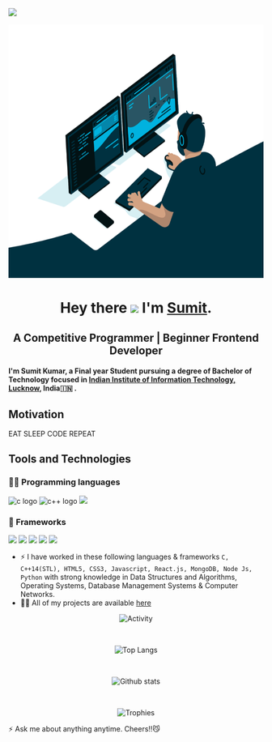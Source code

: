 <link href="https://fonts.googleapis.com/css2?family=Roboto:wght@300&display=swap" rel="stylesheet">

![](https://visitor-badge.glitch.me/badge?page_id=kumarsumit009.kumarsumit009)

<p align="center">
<img src="https://github.com/Mrhb787/Mrhb787/blob/main/code.gif" height="500px"> 
</p>

<div align="center">
  
# Hey there <img src="https://media.giphy.com/media/hvRJCLFzcasrR4ia7z/giphy.gif" width="25px"> I'm [Sumit](https://github.com/kumarsumit009/).
## A Competitive Programmer | Beginner Frontend Developer
</div>

#### I'm Sumit Kumar, a Final year Student pursuing a degree of Bachelor of Technology focused in [Indian Institute of Information Technology, Lucknow](https://iiitl.ac.in/), India:india: .

## Motivation
EAT SLEEP CODE REPEAT
  
## Tools and Technologies

### 👨‍💻 Programming languages

<p>
   <img  alt="c logo" src="https://img.shields.io/badge/C-00599C?style=for-the-badge&logo=c&logoColor=white"/> 
  <img  alt="c++ logo" src="https://img.shields.io/badge/c++-%2300599C.svg?style=for-the-badge&logo=c%2B%2B&logoColor=white"/> 
  <img src="https://img.shields.io/badge/JavaScript-323330?style=for-the-badge&logo=javascript&logoColor=F7DF1E"/>
</p>

### 🚀 Frameworks
<p>
  <img src="https://img.shields.io/badge/npm-CB3837?style=for-the-badge&logo=npm&logoColor=white" />
  <img src="https://img.shields.io/badge/React-20232A?style=for-the-badge&logo=react&logoColor=61DAFB"/>
  <img src="https://img.shields.io/badge/Material%20UI-007FFF?style=for-the-badge&logo=mui&logoColor=white" />
  <img src="https://img.shields.io/badge/Font_Awesome-339AF0?style=for-the-badge&logo=fontawesome&logoColor=white"/>
  <img src="https://img.shields.io/badge/firebase-ffca28?style=for-the-badge&logo=firebase&logoColor=black" />
</p>

- ⚡️ I have worked in these following languages & frameworks `C, C++14(STL), HTML5, CSS3, Javascript, React.js, MongoDB, Node Js, Python` with strong knowledge in Data Structures and Algorithms, Operating Systems, Database Management Systems & Computer Networks.
- 👨‍💻 All of my projects are available  [here](https://github.com/kumarsumit009?tab=repositories)

<div align="center">
  
  ![Activity](https://github-profile-summary-cards.vercel.app/api/cards/profile-details?username=kumarsumit009&theme=vue)
  
  <br>
  
  ![Top Langs](https://github-readme-stats.vercel.app/api/top-langs/?username=kumarsumit009)
  
  <br>
  
  ![Github stats](https://github-readme-stats.vercel.app/api?username=kumarsumit009&show_icons=true)
  
  <br>
  
  ![Trophies](https://github-profile-trophy.vercel.app/?username=kumarsumit009)
  
</div>

⚡ Ask me about anything anytime. Cheers!!:smirk_cat:

